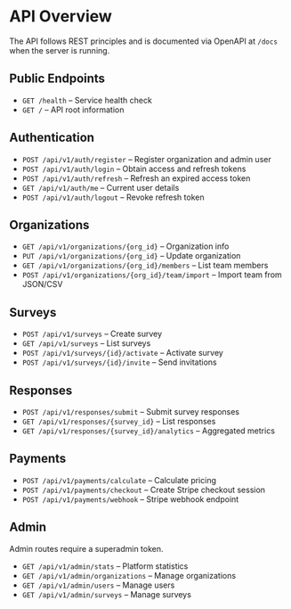 # API Overview

The API follows REST principles and is documented via OpenAPI at `/docs` when the server is running.

## Public Endpoints

- `GET /health` – Service health check
- `GET /` – API root information

## Authentication

- `POST /api/v1/auth/register` – Register organization and admin user
- `POST /api/v1/auth/login` – Obtain access and refresh tokens
- `POST /api/v1/auth/refresh` – Refresh an expired access token
- `GET /api/v1/auth/me` – Current user details
- `POST /api/v1/auth/logout` – Revoke refresh token

## Organizations

- `GET /api/v1/organizations/{org_id}` – Organization info
- `PUT /api/v1/organizations/{org_id}` – Update organization
- `GET /api/v1/organizations/{org_id}/members` – List team members
- `POST /api/v1/organizations/{org_id}/team/import` – Import team from JSON/CSV

## Surveys

- `POST /api/v1/surveys` – Create survey
- `GET /api/v1/surveys` – List surveys
- `POST /api/v1/surveys/{id}/activate` – Activate survey
- `POST /api/v1/surveys/{id}/invite` – Send invitations

## Responses

- `POST /api/v1/responses/submit` – Submit survey responses
- `GET /api/v1/responses/{survey_id}` – List responses
- `GET /api/v1/responses/{survey_id}/analytics` – Aggregated metrics

## Payments

- `POST /api/v1/payments/calculate` – Calculate pricing
- `POST /api/v1/payments/checkout` – Create Stripe checkout session
- `POST /api/v1/payments/webhook` – Stripe webhook endpoint

## Admin

Admin routes require a superadmin token.

- `GET /api/v1/admin/stats` – Platform statistics
- `GET /api/v1/admin/organizations` – Manage organizations
- `GET /api/v1/admin/users` – Manage users
- `GET /api/v1/admin/surveys` – Manage surveys
